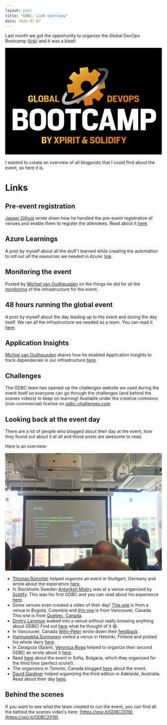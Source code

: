 ```yaml
---
layout: post
title: "GDBC: Link overview"
date: 2019-07-07
---
```


Last month we got the opportunity to organize the Global DevOps Bootcamp ([link](https://www.globaldevopsbootcamp.com)) and it was a blast!

![GDBC Logo](/images/20190618/2019-06-18_01_GDBC_Logo.png)

I wanted to create an overview of all blogposts that I could find about the event, so here it is.

# Links

## Pre-event registration
[Jasper Gilhuis]() wrote down how he handled the pre-event registration of venues and enable them to register the attendees. Read about it [here](https://jaspergilhuis.nl/2019/06/18/global-devops-bootcamp-write-up-registration-process/).

## Azure Learnings
A post by myself about all the stuff I learned while creating the automation to roll out all the resources we needed in Azure: 
[link](https://rajbos.github.io/blog/2019/06/23/GDBC-Azure-learnings).  

## Monitoring the event
Posted by [Michiel van Oudheusden](https://twitter.com/mivano) on the things he did for all the [monitoring](https://mindbyte.nl/2019/06/28/how-to-monitor-a-24-hour-global-event.html) of the infrastructure for the event.

## 48 hours running the global event
A post by myself about the day leading up to the event and during the day itself. We ran all the infrastructure we needed as a team. You can read it [here](https://rajbos.github.io/blog/2019/06/18/GDBC-48-hours-in-the-life-of-a-team-member).

## Application Insights
[Michiel van Oudheusden](https://twitter.com/mivano) shares how he enabled Application Insights to track dependecies in our infrastructure [here](https://mindbyte.nl/2019/06/28/use-application-insights-over-multiple-systems-to-track-dependencies.html).

## Challenges
The GDBC team has opened up the challenges website we used during the event itself so everyone can go through the challenges (and behind the scenes videos) to keep on learning! Available under the creative commons (non-commercial) license on [gdbc-challenges.com](https://www.gdbc-challenges.com/)

## Looking back at the event day
There are a lot of people who blogged about their day at the event, how they found out about it at all and those posts are awesome to read. 

Here is an overview:  

![Donovan Brown in Sweden for GDBC](/images/20190707/20190707_01_DonovanBrown.jpeg) 
* [Thomas Rümmler](https://twitter.com/thomas_ruemmler) helped organize an event in Stuttgart, Germany and wrote about the experience [here](https://www.aitgmbh.de/blog/tfs-devops/rueckblick-global-devops-bootcamp-2019/).
* In Stockholm Sweden [Antariksh Mistry](https://www.linkedin.com/in/antariksh-mistry-50937a129?miniProfileUrn=urn%3Ali%3Afs_miniProfile%3AACoAAB-OcVkBcRM4iXcWOpFTUfJp-RuDOxlBT-Q&lipi=urn%3Ali%3Apage%3Ad_flagship3_detail_base%3BL2VEojDyQWGfGpuvVurXmQ%3D%3D&licu=urn%3Ali%3Acontrol%3Ad_flagship3_detail_base-actor_container&lici=4z9umn6aQl6JX6narfvgbg%3D%3D) was at a venue organized by [Soldify](https://solidify.se/). This was his first GDBC and you can read about his experience [here](https://azurebiztalkread.wordpress.com/2019/06/22/global-devops-bootcamp-2019-stockholm/).
* Some venues even created a video of their day! [This one](https://vimeo.com/343240341) is from a venue in Bogotá, Colombia and [this one](https://youtu.be/R8-Od8O4BC4) is from Vancouver, Canada. This one is from [Quebec, Canada](https://www.youtube.com/watch?v=3vat8qrWqu0&feature=youtu.be).
* [Dmitry Larionov](https://twitter.com/@larionov_pro) walked into a venue without really knowing anything about GDBC! Find out [here](https://blog.larionov.pro/2019/06/18/fun-of-being-at-global-devops-bootcamp/) what he thought of it :smile:.
* In Vancouver, Canada [Willy-Peter](https://twitter.com/wpschaub) wrote down their [feedback](https://agents-of-chaos.org/2019/06/18/global-devops-bootcamp-vancouver-2019-feedback/).
* [Hannupekka Sormunen](https://www.linkedin.com/in/hannupekka-sormunen/) visited a venue in Helsinki, Finland and posted his whole dairy [here](https://sorhanp.github.io/programming/2019/06/18/Global-DevOps-Bootcamp.html).
* In Zaragoza (Spain), [Veronica Rivas](https://dev.to/vronik) helped to organize their second GDBC an wrote about it [here](https://dev.to/dotnetters/global-devops-bootcamp-zaragoza-2019-by-dotnetters-3ah2).
* Read [here](https://devstyler.io/blog/2019/06/17/devops-kulturata-i-nivoto-na-global-devops-bootcamp/) about the event in Sofia, Bulgaria, which they organized for the third time (perfect score!).
* The organizers in Toronto, Canada blogged [here](https://objectsharp.com/blog/global-devops-bootcamp-toronto-2019-thats-a-wrap) about the event.
* [David Gardiner](https://twitter.com/DavidRGardiner) helped organizing the third edition in Adelaide, Australia. Read about their day [here](https://david.gardiner.net.au/2019/06/global-devops-bootcamp.html).

## Behind the scenes
If you want to see what the team created to run the event, you can find all the behind the scenes video's here: [https://xpir.it/GDBC2019](https://xpir.it/GDBC2019).